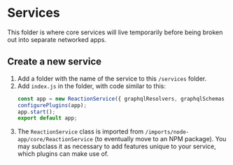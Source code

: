 # Services
This folder is where core services will live temporarily before being broken out into separate networked apps.

## Create a new service

1. Add a folder with the name of the service to this `/services` folder.
1. Add `index.js` in the folder, with code similar to this:
    ```js
    const app = new ReactionService({ graphqlResolvers, graphqlSchemas });
    configurePlugins(app);
    app.start();
    export default app;
    ```
1. The `ReactionService` class is imported from `/imports/node-app/core/ReactionService` (to eventually move to an NPM package). You may subclass it as necessary to add features unique to your service, which plugins can make use of.
